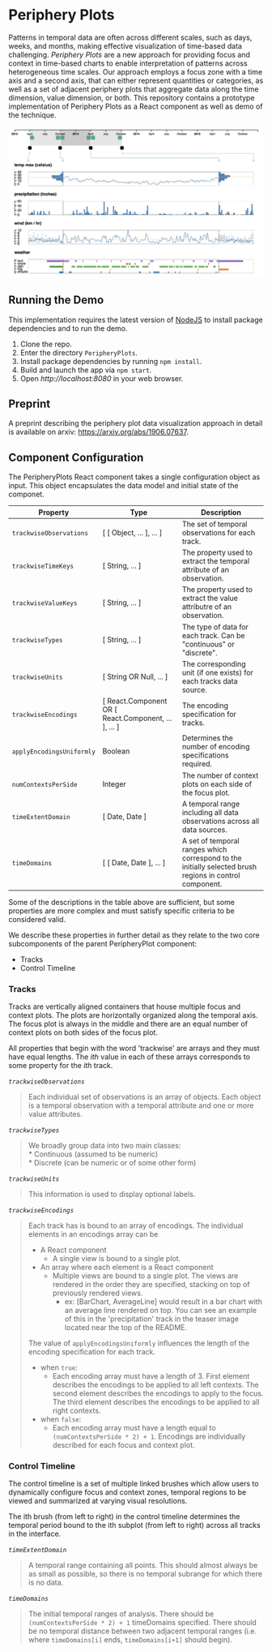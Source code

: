 # Periphery Plots

Patterns in temporal data are often across different scales, such as days, weeks, and months, making effective visualization of time-based data challenging. _Periphery Plots_ are a new approach for providing focus and context in time-based charts to enable interpretation of patterns across heterogeneous time scales. Our approach employs a focus zone with a time axis and a second axis, that can either represent quantities or categories, as well as a set of adjacent periphery plots that aggregate data along the time dimension, value dimension, or both. This repository contains a prototype implementation of Periphery Plots as a React component as well as demo of the technique.

![](peripheryplots-preview.png)

## Running the Demo

This implementation requires the latest version of [NodeJS](https://nodejs.org/en/) to install package dependencies and to run the demo.

  1. Clone the repo.
  1. Enter the directory `PeripheryPlots`.
  1. Install package dependencies by running `npm install`.
  1. Build and launch the app via `npm start`.
  1. Open _http://localhost:8080_ in your web browser.

## Preprint

A preprint describing the periphery plot data visualization approach in detail is available on arxiv: https://arxiv.org/abs/1906.07637.

## Component Configuration 

The PeripheryPlots React component takes a single configuration object as input. This object encapsulates the data model and initial state of the componet. 

| Property  | Type | Description |
| ------------- | ------------- | ------------- |
| `trackwiseObservations` | [ [ Object, ... ], ... ] | The set of temporal observations for each track. |
| `trackwiseTimeKeys` | [ String, ... ] | The property used to extract the temporal attribute of an observation. |
| `trackwiseValueKeys` | [ String, ... ] | The property used to extract the value attributre of an observation.  |
| `trackwiseTypes` | [ String, ... ] | The type of data for each track. Can be "continuous" or "discrete". |
| `trackwiseUnits` | [ String OR Null, ... ] | The corresponding unit (if one exists) for each tracks data source. |
| `trackwiseEncodings` | [ React.Component OR [ React.Component, ... ], ... ] | The encoding specification for tracks. |
| `applyEncodingsUniformly` | Boolean | Determines the number of encoding specifications required. |
| `numContextsPerSide` | Integer | The number of context plots on each side of the focus plot. |
| `timeExtentDomain` | [ Date, Date ] | A temporal range including all data observations across all data sources. |
| `timeDomains` | [ [ Date, Date ], ... ] | A set of temporal ranges which correspond to the initially selected brush regions in control component. |

Some of the descriptions in the table above are sufficient, but some properties are more complex and must satisfy specific criteria to be considered valid.

We describe these properties in further detail as they relate to the two core subcomponents of the parent PeripheryPlot component: 

* Tracks 
* Control Timeline 

### Tracks 

Tracks are vertically aligned containers that house multiple focus and context plots. The plots are horizontally organized along the temporal axis. The focus plot is always in the middle and there are an equal number of context plots on both sides of the focus plot. 

All properties that begin with the word 'trackwise' are arrays and they must have equal lengths. The *ith* value in each of these arrays corresponds to some property for the *ith* track. 

*`trackwiseObservations`* 
> Each individual set of observations is an array of objects. Each object is a temporal observation with a temporal attribute and one or more value attributes. 

*`trackwiseTypes`*
> We broadly group data into two main classes:
<br>* Continuous (assumed to be numeric)
<br>* Discrete (can be numeric or of some other form)

*`trackwiseUnits`* 
> This information is used to display optional labels.

*`trackwiseEncodings`* 
> Each track has is bound to an array of encodings. The individual elements in an encodings array can be 
> * A React component
>   * A single view is bound to a single plot. 
> * An array where each element is a React component 
>   * Multiple views are bound to a single plot. The views are rendered in the order they are specified, stacking on top of previously rendered views. 
>     * ex: [BarChart, AverageLine] would result in a bar chart with an average line rendered on top. You can see an example of this in the 'precipitation' track in the teaser image located near the top of the README. 
>
> The value of `applyEncodingsUniformly` influences the length of the encoding specification for each track. 
> * when `true`: 
>   * Each encoding array must have a length of 3. First element describes the encodings to be applied to all left contexts. The second element describes the encodings to apply to the focus. The third element describes the encodings to be applied to all right contexts. 
> * when `false`: 
>   * Each encoding array must have a length equal to `(numContextsPerSide * 2) + 1`. Encodings are individually described for each focus and context plot. 

### Control Timeline

The control timeline is a set of multiple linked brushes which allow users to dynamically configure focus and context zones, temporal regions to be viewed and summarized at varying visual resolutions. 

The ith brush (from left to right) in the control timeline determines the temporal period bound to the ith subplot (from left to right) across all tracks in the interface. 

*`timeExtentDomain`*
> A temporal range containing all points. This should almost always be as small as possible, so there is no temporal subrange for which there is no data. 

*`timeDomains`*
> The initial temporal ranges of analysis. There should be `(numContextsPerSide * 2) + 1` timeDomains specified. There should be no temporal distance between two adjacent temporal ranges (i.e. where `timeDomains[i]` ends, `timeDomains[i+1]` should begin). 